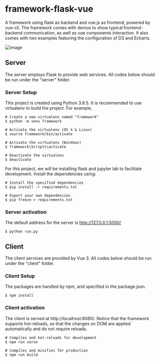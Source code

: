 # framework-flask-vue
A framework using flask as backend and vue.js as frontend, powered by vue-cli. 
The framework comes with demos to show typical frontend-backend communication, as well as vue components interaction.
It also comes with two examples featuring the configuration of D3 and Echarts.

![image](/data-14T/lin.gao/explainable-transformer/system/teasor.png)


## Server
The server employs Flask to provide web services. 
All codes below should be run under the "server" folder.

### Server Setup
This project is created using Python 3.8.5. It is recommended to use virtualenv to build the project. 
For example, 
``` 
# Create a new virtualenv named "framework"
$ python -m venv framework

# Activate the virtualenv (OS X & Linux)
$ source framework/bin/activate

# Activate the virtualenv (Windows)
$ framework\Scripts\activate

# Deactivate the virtualenv
$ deactivate
```
For this project, we will be installing flask and jupyter lab to facilitate development. Install the dependencies using:
```
# Install the specified dependencies
$ pip install -r requirements.txt

# Export your own dependencies
$ pip freeze > requirements.txt
```

### Server activation
The default address for the server is http://127.0.0.1:5000/
```
$ python run.py
```


## Client
The client services are provided by Vue 3. 
All codes below should be run under the "client" folder.

### Client Setup
The packages are handled by npm, and specified in the package.json.
```
$ npm install
```

### Client activation
The client is served at http://localhost:8080/.
Notice that the framework supports hot-reloads, so that the changes on DOM are applied automatically and do not require reloads.
```
# Compiles and hot-reloads for development
$ npm run serve

# Compiles and minifies for production
$ npm run build
```
